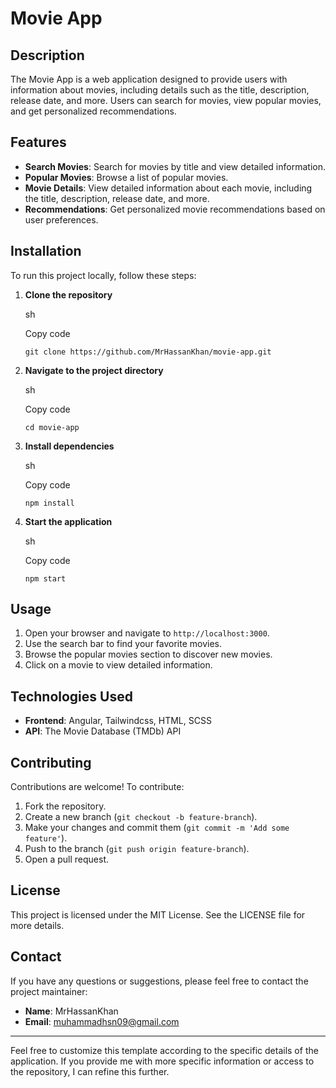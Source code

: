Movie App
=========

Description
-----------

The Movie App is a web application designed to provide users with information about movies, including details such as the title, description, release date, and more. Users can search for movies, view popular movies, and get personalized recommendations.

Features
--------

*   **Search Movies**: Search for movies by title and view detailed information.
*   **Popular Movies**: Browse a list of popular movies.
*   **Movie Details**: View detailed information about each movie, including the title, description, release date, and more.
*   **Recommendations**: Get personalized movie recommendations based on user preferences.

Installation
------------

To run this project locally, follow these steps:

1.  **Clone the repository**
    
    sh
    
    Copy code
    
    `git clone https://github.com/MrHassanKhan/movie-app.git`
    
2.  **Navigate to the project directory**
    
    sh
    
    Copy code
    
    `cd movie-app`
    
3.  **Install dependencies**
    
    sh
    
    Copy code
    
    `npm install`
    
4.  **Start the application**
    
    sh
    
    Copy code
    
    `npm start`
    

Usage
-----

1.  Open your browser and navigate to `http://localhost:3000`.
2.  Use the search bar to find your favorite movies.
3.  Browse the popular movies section to discover new movies.
4.  Click on a movie to view detailed information.

Technologies Used
-----------------

*   **Frontend**: Angular, Tailwindcss, HTML, SCSS
*   **API**: The Movie Database (TMDb) API

Contributing
------------

Contributions are welcome! To contribute:

1.  Fork the repository.
2.  Create a new branch (`git checkout -b feature-branch`).
3.  Make your changes and commit them (`git commit -m 'Add some feature'`).
4.  Push to the branch (`git push origin feature-branch`).
5.  Open a pull request.

License
-------

This project is licensed under the MIT License. See the LICENSE file for more details.

Contact
-------

If you have any questions or suggestions, please feel free to contact the project maintainer:

*   **Name**: MrHassanKhan
*   **Email**: muhammadhsn09@gmail.com

* * *

Feel free to customize this template according to the specific details of the application. If you provide me with more specific information or access to the repository, I can refine this further.